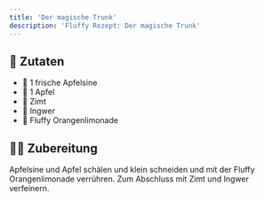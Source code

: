 ```yaml
---
title: 'Der magische Trunk'
description: 'Fluffy Rezept: Der magische Trunk'
---
```


## 🛒 Zutaten

- 🍊 1 frische Apfelsine
- 🍎 1 Apfel
- 🧂 Zimt
- 🧄 Ingwer
- 🍊 Fluffy Orangenlimonade

## 🧑‍🍳 Zubereitung

Apfelsine und Apfel schälen und klein schneiden und mit der Fluffy Orangenlimonade verrühren. Zum Abschluss mit Zimt und Ingwer verfeinern.
